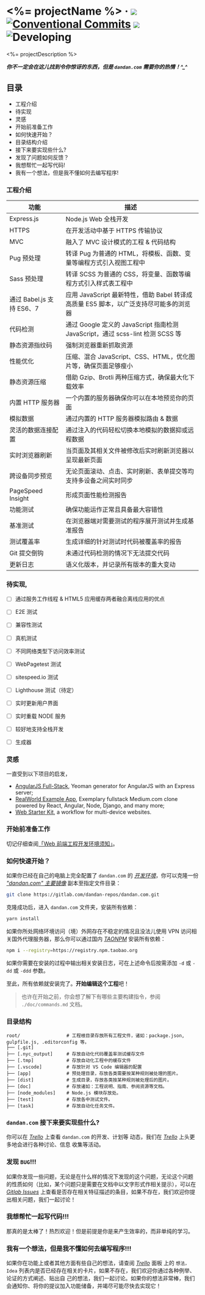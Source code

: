 # <%= projectName %> &middot; [![](https://i.github-camo.com/4e28b9f959b945ab207f9d727d5390f17fe7d3d2/68747470733a2f2f696d672e736869656c64732e696f2f62616467652f576f726b666c6f772d676974666c6f772d2d6272616e6368696e672d2d6d6f64656c2d3831413143312e737667)](http://nvie.com/posts/a-successful-git-branching-model) [![Conventional Commits](https://img.shields.io/badge/Conventional%20Commits-1.0.0-yellow.svg)](https://conventionalcommits.org) [![](https://img.shields.io/badge/status-is%20developing-green.svg?style=flat)](#plugin) ![Developing](https://img.shields.io/badge/status-is%20developing-green.svg?style=flat)

<%= projectDescription %>

***你不一定会在这儿找到令你惊讶的东西，但是 `dandan.com` 需要你的热情！^_^***



## 目录

- 工程介绍
- 待实现
- 灵感
- 开始前准备工作
- 如何快速开始？
- 目录结构介绍
- 接下来要实现些什么?
- 发现了问题如何反馈？
- 我想帮忙一起写代码!
- 我有一个想法，但是我不懂如何去编写程序!



### 工程介绍

| 功能 | 描述 |
|------|------|
| Express.js | Node.js Web 全栈开发 |
| HTTPS | 在开发活动中基于 HTTPS 传输协议 |
| MVC | 融入了 MVC 设计模式的工程 & 代码结构 |
| Pug 预处理 | 转译 Pug 为普通的 HTML，将模板、函数、变量等编程方式引入视图工程中 |
| Sass 预处理 | 转译 SCSS 为普通的 CSS，将变量、函数等编程方式引入样式表工程中 |
| 通过 Babel.js 支持 ES6、7 | 应用 JavaScript 最新特性，借助 Babel 转译成高质量 ES5 脚本，以广泛支持尽可能多的浏览器 |
| 代码检测 | 通过 Google 定义的 JavaScript 指南检测 JavaScript，通过 scss-lint 检测 SCSS 等 |
| 静态资源指纹码 | 强制浏览器重新抓取资源 |
| 性能优化 | 压缩、混合 JavaScript、CSS、HTML，优化图片等，确保页面足够瘦小 |
| 静态资源压缩 | 借助 Gzip、Brotli 两种压缩方式，确保最大化下载效率 |
| 内置 HTTP 服务器 | 一个内置的服务器确保你可以在本地预览你的页面 |
| 模拟数据 | 通过内置的 HTTP 服务器模拟路由 & 数据 |
| 灵活的数据连接配置 | 通过注入的代码轻松切换本地模拟的数据抑或远程数据 |
| 实时浏览器刷新 | 当页面及其相关文件被修改后实时刷新浏览器以呈现最新页面 |
| 跨设备同步预览 | 无论页面滚动、点击、实时刷新、表单提交等均支持多设备之间实时同步 |
| PageSpeed Insight | 形成页面性能检测报告 |
| 功能测试 | 确保功能运作正常且具备最大容错性 |
| 基准测试 | 在浏览器端对需要测试的程序展开测试并生成基准报告 |
| 测试覆盖率 | 生成详细的针对测试时代码被覆盖率的报告 |
| Git 提交倒钩 | 未通过代码检测的情况下无法提交代码 |
| 更新日志 | 语义化版本，并记录所有版本的重大变动 |



### 待实现,

- [ ] 通过服务工作线程 & HTML5 应用缓存两者融合离线应用的优点
- [ ] E2E 测试
- [ ] 兼容性测试
- [ ] 真机测试
- [ ] 不同网络类型下访问效率测试
- [ ] WebPagetest 测试
- [ ] sitespeed.io 测试
- [ ] Lighthouse 测试（待定）
- [ ] 实时更新用户界面
- [ ] 实时重载 NODE 服务
- [ ] 较好地支持全栈开发
- [ ] 生成器



### 灵感

一直受到以下项目的启发，

+ [AngularJS Full-Stack](https://github.com/angular-fullstack), Yeoman generator for AngularJS with an Express server;
+ [RealWorld Example App](https://github.com/gothinkster/realworld), Exemplary fullstack Medium.com clone powered by React, Angular, Node, Django, and many more;
+ [Web Starter Kit](https://github.com/google/web-starter-kit), a workflow for multi-device websites.



### 开始前准备工作

切记仔细查阅[「Web 前端工程开发环境须知」](https://shimo.im/doc/911wq57rFPUEnnic/)。



### 如何快速开始？

如果你已经在自己的电脑上完全配置了 `dandan.com` 的 [*开发环境*](https://shimo.im/doc/911wq57rFPUEnnic/ '点击 · Click')，你可以克隆一份 [*"dandan.com" 主要镜像*](https://gitlab.com/dandan-repos/dandan.com '点击 · Click') 副本至指定文件目录：

```bash
git clone https://gitlab.com/dandan-repos/dandan.com.git
```

克隆成功后，进入 `dandan.com` 文件夹，安装所有依赖：

```bash
yarn install
```

如果你所处网络环境访问（境）外网存在不稳定的情况且没法儿使用 VPN 访问相关国外代理服务器，那么你可以通过国内 [*TAONPM*](http://npm.taobao.org/ '点击 · Click') 安装所有依赖：

```bash
npm i --registry=https://registry.npm.taobao.org
```

如果你需要在安装的过程中输出相关安装日志，可在上述命令后按需添加 `-d` 或 `-dd` 或 `-ddd` 参数。

至此，所有依赖就安装完了。**开始编辑这个工程**吧！

> 也许在开始之前，你会想了解下有哪些主要构建指令，参阅 `./doc/commands.md` 文档。



### 目录结构

```
root/                 # 工程根目录存放所有工程文件，诸如：package.json, gulpfile.js, .editorconfig 等。
├── [.git]
├── [.nyc_output]     # 存放自动化代码覆盖率测试缓存文件
├── [.tmp]            # 存放自动化工程中的缓存文件
├── [.vscode]         # 存放针对 VS Code 编辑器的配置
├── [app]             # 预处理目录，存放各类需要按某种规则被处理的图片。
├── [dist]            # 生成目录，存放各类按某种规则被处理后的图片。
├── [doc]             # 存放诸如：工程说明、指南、参阅资源等文档。
├── [node_modules]    # Node.js 模块存放处。
├── [test]            # 存放各中测试文件。
├── [task]            # 存放自动化任务文件。
```


### `dandan.com` 接下来要实现些什么?

你可以在 [*Trello*](https://trello.com/b/K9JicM3n '点击 · Click') 上查看 `dandan.com` 的开发、计划等
动态，我们在 [*Trello*](https://trello.com/b/K9JicM3n '点击 · Click') 上头更多地会进行各种讨论、信息
收集等活动。

### 发现 `BUG`!!!

如果你发现一些问题，无论是在什么样的情况下发现的这个问题，无论这个问题
的性质如何（比如，某个问题只是需要在文档中以文字形式作相关提示），可以在
[*Gitlab Issues*](https://gitlab.com/dandan-repos/dandan.com/issues '点击 · Click') 上查看是否存在相关特征描述的条目，如果不存在，我们欢迎你提出相关问题，我们一起讨论！

### 我想帮忙一起写代码!!!

那真的是太棒了！热烈欢迎！但是前提是你是来产生效率的，而非单纯的学习。

### 我有一个想法，但是我不懂如何去编写程序!!!

如果你在功能上或者其他方面有些自己的想法，请查阅
[*Trello*](https://trello.com/b/DSpV62Nl '点击 · Click') 面板
上的 `想法，Idea` 列表内是否已经存在相关的卡片，如果不存在，我们欢迎你通过各种例举、论证的方式阐述、贴出自
己的想法，我们一起讨论。如果你的想法非常棒，我们会通知你、将你的提议加入功能储备，并竭尽可能尽快去实现它！
